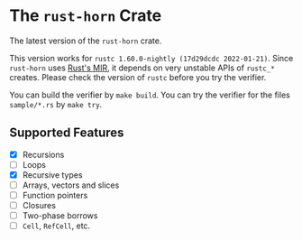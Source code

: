 # The `rust-horn` Crate

The latest version of the `rust-horn` crate.

This version works for `rustc 1.60.0-nightly (17d29dcdc 2022-01-21)`.
Since `rust-horn` uses [Rust's MIR](https://rust-lang.github.io/rustc-guide/mir/index.html), it depends on very unstable APIs of `rustc_*` creates.
Please check the version of `rustc` before you try the verifier.

You can build the verifier by `make build`.
You can try the verifier for the files `sample/*.rs` by `make try`.

## Supported Features

- [x] Recursions
- [ ] Loops
- [x] Recursive types
- [ ] Arrays, vectors and slices
- [ ] Function pointers
- [ ] Closures
- [ ] Two-phase borrows
- [ ] `Cell`, `RefCell`, etc.
